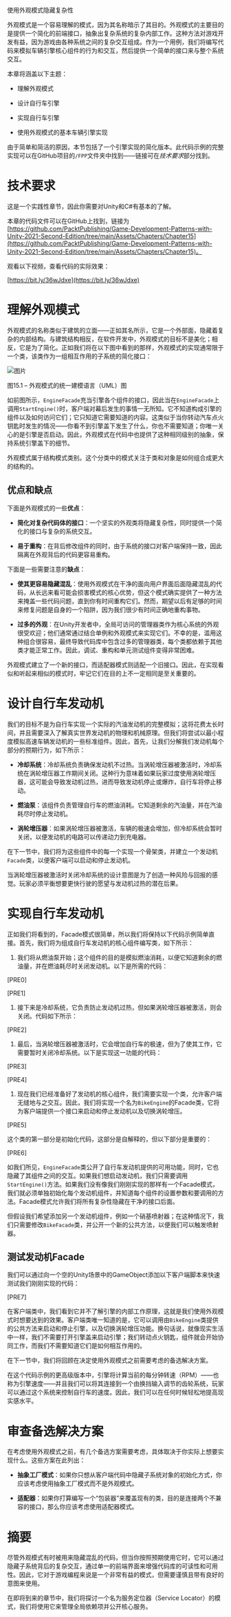 使用外观模式隐藏复杂性

外观模式是一个容易理解的模式，因为其名称暗示了其目的。外观模式的主要目的是提供一个简化的前端接口，抽象出复杂系统的复杂内部工作。这种方法对游戏开发有益，因为游戏由各种系统之间的复杂交互组成。作为一个用例，我们将编写代码来模拟车辆引擎核心组件的行为和交互，然后提供一个简单的接口来与整个系统交互。

本章将涵盖以下主题：

+   理解外观模式

+   设计自行车引擎

+   实现自行车引擎

+   使用外观模式的基本车辆引擎实现

由于简单和简洁的原因，本节包括了一个引擎实现的简化版本。此代码示例的完整实现可以在GitHub项目的`/FPP`文件夹中找到——链接可在*技术要求*部分找到。

# 技术要求

这是一个实践性章节，因此你需要对Unity和C#有基本的了解。

本章的代码文件可以在GitHub上找到，链接为[https://github.com/PacktPublishing/Game-Development-Patterns-with-Unity-2021-Second-Edition/tree/main/Assets/Chapters/Chapter15](https://github.com/PacktPublishing/Game-Development-Patterns-with-Unity-2021-Second-Edition/tree/main/Assets/Chapters/Chapter15)。

观看以下视频，查看代码的实际效果：

[https://bit.ly/36wJdxe](https://bit.ly/36wJdxe)

# 理解外观模式

外观模式的名称类似于建筑的立面——正如其名所示，它是一个外部面，隐藏着复杂的内部结构。与建筑结构相反，在软件开发中，外观模式的目标不是美化；相反，它是为了简化。正如我们将在以下图中看到的那样，外观模式的实现通常限于一个类，该类作为一组相互作用的子系统的简化接口：

![图片](img/7948ddd6-8d2d-4779-a345-a4a5cccf0d76.png)

图15.1 – 外观模式的统一建模语言（UML）图

如前图所示，`EngineFacade`充当引擎各个组件的接口，因此当在`EngineFacade`上调用`StartEngine()`时，客户端对幕后发生的事情一无所知。它不知道构成引擎的组件以及如何访问它们；它只知道它需要知道的内容。这类似于当你转动汽车点火钥匙时发生的情况——你看不到引擎盖下发生了什么，你也不需要知道；你唯一关心的是引擎是否启动。因此，外观模式在代码中也提供了这种相同级别的抽象，保持系统引擎盖下的细节。

外观模式属于结构模式类别。这个分类中的模式关注于类和对象是如何组合成更大的结构的。

## 优点和缺点

下面是外观模式的一些**优点**：

+   **简化对复杂代码体的接口**：一个坚实的外观类将隐藏复杂性，同时提供一个简化的接口与复杂的系统交互。

+   **易于重构**：在背后修改组件的同时，由于系统的接口对客户端保持一致，因此隔离在外观背后的代码更容易重构。

下面是一些需要注意的**缺点**：

+   **使其更容易隐藏混乱**：使用外观模式在干净的面向用户界面后面隐藏混乱的代码，从长远来看可能会损害模式的核心优势，但这个模式确实提供了一种方法来掩盖一些代码问题，直到你有时间重构它们。然而，期望以后有足够的时间来修复问题是自身的一个陷阱，因为我们很少有时间正确地重构事物。

+   **过多的外观**：在Unity开发者中，全局可访问的管理器类作为核心系统的外观很受欢迎；他们通常通过结合单例和外观模式来实现它们。不幸的是，滥用这种组合很容易，最终导致代码库中包含过多的管理器类，每个类都依赖于其他类才能正常工作。因此，调试、重构和单元测试组件变得非常困难。

外观模式建立了一个新的接口，而适配器模式则适配一个旧接口。因此，在实现看似和听起来相似的模式时，牢记它们在目的上不一定相同是至关重要的。

# 设计自行车发动机

我们的目标不是为自行车实现一个实际的汽油发动机的完整模拟；这将花费太长时间，并且需要深入了解真实世界发动机的物理和机械原理。但我们将尝试以最小程度模拟高速车辆发动机的一些标准组件。因此，首先，让我们分解我们发动机每个部分的预期行为，如下所示：

+   **冷却系统**：冷却系统负责确保发动机不过热。当涡轮增压器被激活时，冷却系统在涡轮增压器工作期间关闭。这种行为意味着如果玩家过度使用涡轮增压器，这可能会导致发动机过热，进而导致发动机停止或爆炸，自行车将停止移动。

+   **燃油泵**：该组件负责管理自行车的燃油消耗。它知道剩余的汽油量，并在汽油耗尽时停止发动机。

+   **涡轮增压器**：如果涡轮增压器被激活，车辆的极速会增加，但冷却系统会暂时关闭，以便发动机的电路可以传递动力到充电器。

在下一节中，我们将为这些组件中的每一个实现一个骨架类，并建立一个发动机`Facade`类，以便客户端可以启动和停止发动机。

当涡轮增压器被激活时关闭冷却系统的设计意图是为了创造一种风险与回报的感觉。玩家必须平衡想要更快行驶的愿望与发动机过热的潜在后果。

# 实现自行车发动机

正如我们将看到的，Facade模式很简单，所以我们将保持以下代码示例简单直接。首先，我们将为组成自行车发动机的核心组件编写类，如下所示：

1.  我们将从燃油泵开始；这个组件的目的是模拟燃油消耗，以便它知道剩余的燃油量，并在燃油耗尽时关闭发动机。以下是所需的代码：

[PRE0]

[PRE1]

1.  接下来是冷却系统，它负责防止发动机过热，但如果涡轮增压器被激活，则会关闭。代码如下所示：

[PRE2]

1.  最后，当涡轮增压器被激活时，它会增加自行车的极速，但为了使其工作，它需要暂时关闭冷却系统。以下是实现这一功能的代码：

[PRE3]

[PRE4]

1.  现在我们已经准备好了发动机的核心组件，我们需要实现一个类，允许客户端无缝地与之交互。因此，我们将实现一个名为`BikeEngine`的Facade类，它将为客户端提供一个接口来启动和停止发动机以及切换涡轮增压。

[PRE5]

这个类的第一部分是初始化代码，这部分是自解释的，但以下部分是重要的：

[PRE6]

如我们所见，`EngineFacade`类公开了自行车发动机提供的可用功能，同时，它也隐藏了其组件之间的交互。如果我们想启动发动机，我们只需要调用`StartEngine()`方法。如果我们没有像我们刚刚实现的那样有一个Facade模式，我们就必须单独初始化每个发动机组件，并知道每个组件的设置参数和要调用的方法。Facade模式允许我们将所有复杂性隐藏在干净的接口后面。

但假设我们希望添加另一个发动机组件，例如一个硝基喷射器；在这种情况下，我们只需要修改`BikeFacade`类，并公开一个新的公共方法，以便我们可以触发喷射器。

## 测试发动机Facade

我们可以通过向一个空的Unity场景中的GameObject添加以下客户端脚本来快速测试我们刚刚实现的代码：

[PRE7]

在客户端类中，我们看到它并不了解引擎的内部工作原理，这就是我们使用外观模式时想要达到的效果。客户端类唯一知道的是，它可以调用由`BikeEngine`类提供的公共方法来启动和停止引擎，以及切换涡轮增压功能。换句话说，就像现实生活中一样，我们不需要打开引擎盖来启动引擎；我们转动点火钥匙，组件就会开始协同工作，而我们不需要知道它们是如何相互作用的。

在下一节中，我们将回顾在决定使用外观模式之前需要考虑的备选解决方案。

在这个代码示例的更高级版本中，引擎将计算当前的每分钟转速（RPM）——也称为引擎速度——并且我们可以将其连接到一个由换挡输入调节的齿轮系统，玩家可以通过这个系统来控制自行车的速度。因此，我们可以在任何时候轻松地提高现实感水平。

# 审查备选解决方案

在考虑使用外观模式之前，有几个备选方案需要考虑，具体取决于你实际上想要实现什么。这些方案在此列出：

+   **抽象工厂模式**：如果你只想从客户端代码中隐藏子系统对象的初始化方式，你应该考虑使用抽象工厂模式而不是外观模式。

+   **适配器**：如果你打算编写一个“包装器”来覆盖现有的类，目的是连接两个不兼容的接口，那么你应该考虑使用适配器模式。

# 摘要

尽管外观模式有时被用来隐藏混乱的代码，但当你按照预期使用它时，它可以通过隐藏子系统背后的复杂交互，通过单一的前端界面来增强代码库的可读性和可用性。因此，它对于游戏编程来说是一个非常有益的模式，但需要谨慎且带有良好的意图来使用。

在即将到来的章节中，我们将探讨一个名为服务定位器（Service Locator）的模式，我们将使用它来管理全局依赖项并公开核心服务。
